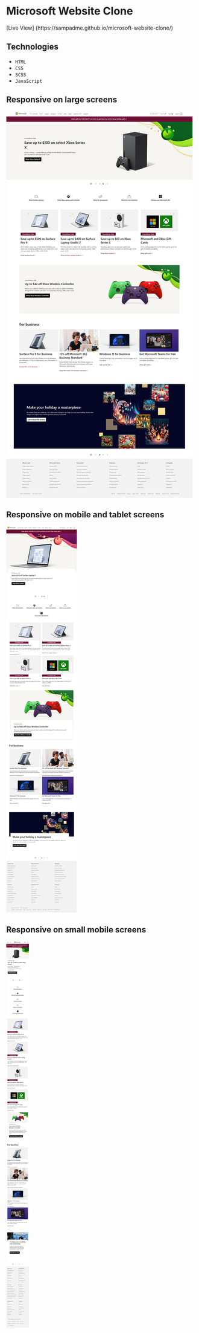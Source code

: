 <h1>Microsoft Website Clone</h1>
[Live View] (https://sampadme.github.io/microsoft-website-clone/)

## Technologies
* `HTML`
* `CSS`
* `SCSS`
* `JavaScript`

  

## Responsive on large screens

![image](img/screencapture-sampadme-github-io-microsoft-clone-2023-12-24-01_44_02.png)


## Responsive on mobile and tablet screens

![image](img/screencapture-sampadme-github-io-microsoft-clone-2023-12-24-01_48_00.png)



## Responsive on small mobile screens

![image](img/screencapture-sampadme-github-io-microsoft-clone-2023-12-24-01_49_30.png)



